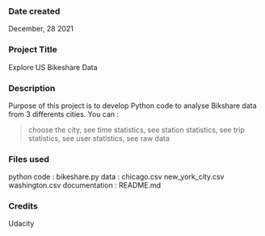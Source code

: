 ### Date created
December, 28 2021

### Project Title
Explore US Bikeshare Data

### Description
Purpose of this project is to develop Python code to analyse Bikshare data from 3 differents cities.
You can :
> choose the city,
> see time statistics,
> see station statistics,
> see trip statistics,
> see user statistics,
> see raw data

### Files used
python code :
    bikeshare.py
data :
    chicago.csv
    new_york_city.csv
    washington.csv 
documentation :
    README.md

### Credits
Udacity 


